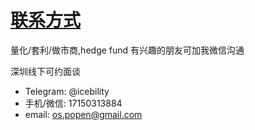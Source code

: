 # [联系方式](/notes/contact.md)

量化/套利/做市商,hedge fund 有兴趣的朋友可加我微信沟通

深圳线下可约面谈

- Telegram: @icebility
- 手机/微信: 17150313884
- email: os.popen@gmail.com
